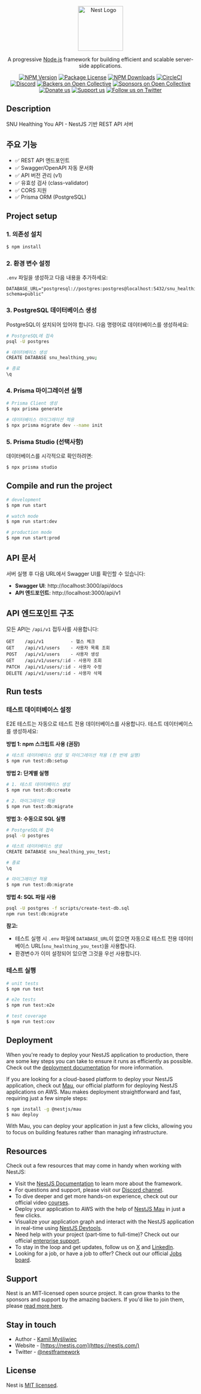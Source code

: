 <p align="center">
  <a href="http://nestjs.com/" target="blank"><img src="https://nestjs.com/img/logo-small.svg" width="120" alt="Nest Logo" /></a>
</p>

[circleci-image]: https://img.shields.io/circleci/build/github/nestjs/nest/master?token=abc123def456
[circleci-url]: https://circleci.com/gh/nestjs/nest

  <p align="center">A progressive <a href="http://nodejs.org" target="_blank">Node.js</a> framework for building efficient and scalable server-side applications.</p>
    <p align="center">
<a href="https://www.npmjs.com/~nestjscore" target="_blank"><img src="https://img.shields.io/npm/v/@nestjs/core.svg" alt="NPM Version" /></a>
<a href="https://www.npmjs.com/~nestjscore" target="_blank"><img src="https://img.shields.io/npm/l/@nestjs/core.svg" alt="Package License" /></a>
<a href="https://www.npmjs.com/~nestjscore" target="_blank"><img src="https://img.shields.io/npm/dm/@nestjs/common.svg" alt="NPM Downloads" /></a>
<a href="https://circleci.com/gh/nestjs/nest" target="_blank"><img src="https://img.shields.io/circleci/build/github/nestjs/nest/master" alt="CircleCI" /></a>
<a href="https://discord.gg/G7Qnnhy" target="_blank"><img src="https://img.shields.io/badge/discord-online-brightgreen.svg" alt="Discord"/></a>
<a href="https://opencollective.com/nest#backer" target="_blank"><img src="https://opencollective.com/nest/backers/badge.svg" alt="Backers on Open Collective" /></a>
<a href="https://opencollective.com/nest#sponsor" target="_blank"><img src="https://opencollective.com/nest/sponsors/badge.svg" alt="Sponsors on Open Collective" /></a>
  <a href="https://paypal.me/kamilmysliwiec" target="_blank"><img src="https://img.shields.io/badge/Donate-PayPal-ff3f59.svg" alt="Donate us"/></a>
    <a href="https://opencollective.com/nest#sponsor"  target="_blank"><img src="https://img.shields.io/badge/Support%20us-Open%20Collective-41B883.svg" alt="Support us"></a>
  <a href="https://twitter.com/nestframework" target="_blank"><img src="https://img.shields.io/twitter/follow/nestframework.svg?style=social&label=Follow" alt="Follow us on Twitter"></a>
</p>
  <!--[![Backers on Open Collective](https://opencollective.com/nest/backers/badge.svg)](https://opencollective.com/nest#backer)
  [![Sponsors on Open Collective](https://opencollective.com/nest/sponsors/badge.svg)](https://opencollective.com/nest#sponsor)-->

## Description

SNU Healthing You API - NestJS 기반 REST API 서버

## 주요 기능

- ✅ REST API 엔드포인트
- ✅ Swagger/OpenAPI 자동 문서화
- ✅ API 버전 관리 (v1)
- ✅ 유효성 검사 (class-validator)
- ✅ CORS 지원
- ✅ Prisma ORM (PostgreSQL)

## Project setup

### 1. 의존성 설치

```bash
$ npm install
```

### 2. 환경 변수 설정

`.env` 파일을 생성하고 다음 내용을 추가하세요:

```env
DATABASE_URL="postgresql://postgres:postgres@localhost:5432/snu_healthing_you?schema=public"
```

### 3. PostgreSQL 데이터베이스 생성

PostgreSQL이 설치되어 있어야 합니다. 다음 명령어로 데이터베이스를 생성하세요:

```bash
# PostgreSQL에 접속
psql -U postgres

# 데이터베이스 생성
CREATE DATABASE snu_healthing_you;

# 종료
\q
```

### 4. Prisma 마이그레이션 실행

```bash
# Prisma Client 생성
$ npx prisma generate

# 데이터베이스 마이그레이션 적용
$ npx prisma migrate dev --name init
```

### 5. Prisma Studio (선택사항)

데이터베이스를 시각적으로 확인하려면:

```bash
$ npx prisma studio
```

## Compile and run the project

```bash
# development
$ npm run start

# watch mode
$ npm run start:dev

# production mode
$ npm run start:prod
```

## API 문서

서버 실행 후 다음 URL에서 Swagger UI를 확인할 수 있습니다:

- **Swagger UI**: http://localhost:3000/api/docs
- **API 엔드포인트**: http://localhost:3000/api/v1

## API 엔드포인트 구조

모든 API는 `/api/v1` 접두사를 사용합니다:

```
GET    /api/v1          - 헬스 체크
GET    /api/v1/users    - 사용자 목록 조회
POST   /api/v1/users    - 사용자 생성
GET    /api/v1/users/:id - 사용자 조회
PATCH  /api/v1/users/:id - 사용자 수정
DELETE /api/v1/users/:id - 사용자 삭제
```

## Run tests

### 테스트 데이터베이스 설정

E2E 테스트는 자동으로 테스트 전용 데이터베이스를 사용합니다. 테스트 데이터베이스를 생성하세요:

**방법 1: npm 스크립트 사용 (권장)**

```bash
# 테스트 데이터베이스 생성 및 마이그레이션 적용 (한 번에 실행)
$ npm run test:db:setup
```

**방법 2: 단계별 실행**

```bash
# 1. 테스트 데이터베이스 생성
$ npm run test:db:create

# 2. 마이그레이션 적용
$ npm run test:db:migrate
```

**방법 3: 수동으로 SQL 실행**

```bash
# PostgreSQL에 접속
psql -U postgres

# 테스트 데이터베이스 생성
CREATE DATABASE snu_healthing_you_test;

# 종료
\q

# 마이그레이션 적용
$ npm run test:db:migrate
```

**방법 4: SQL 파일 사용**

```bash
psql -U postgres -f scripts/create-test-db.sql
npm run test:db:migrate
```

**참고:**

- 테스트 실행 시 `.env` 파일에 `DATABASE_URL`이 없으면 자동으로 테스트 전용 데이터베이스 URL(`snu_healthing_you_test`)을 사용합니다.
- 환경변수가 이미 설정되어 있으면 그것을 우선 사용합니다.

### 테스트 실행

```bash
# unit tests
$ npm run test

# e2e tests
$ npm run test:e2e

# test coverage
$ npm run test:cov
```

## Deployment

When you're ready to deploy your NestJS application to production, there are some key steps you can take to ensure it runs as efficiently as possible. Check out the [deployment documentation](https://docs.nestjs.com/deployment) for more information.

If you are looking for a cloud-based platform to deploy your NestJS application, check out [Mau](https://mau.nestjs.com), our official platform for deploying NestJS applications on AWS. Mau makes deployment straightforward and fast, requiring just a few simple steps:

```bash
$ npm install -g @nestjs/mau
$ mau deploy
```

With Mau, you can deploy your application in just a few clicks, allowing you to focus on building features rather than managing infrastructure.

## Resources

Check out a few resources that may come in handy when working with NestJS:

- Visit the [NestJS Documentation](https://docs.nestjs.com) to learn more about the framework.
- For questions and support, please visit our [Discord channel](https://discord.gg/G7Qnnhy).
- To dive deeper and get more hands-on experience, check out our official video [courses](https://courses.nestjs.com/).
- Deploy your application to AWS with the help of [NestJS Mau](https://mau.nestjs.com) in just a few clicks.
- Visualize your application graph and interact with the NestJS application in real-time using [NestJS Devtools](https://devtools.nestjs.com).
- Need help with your project (part-time to full-time)? Check out our official [enterprise support](https://enterprise.nestjs.com).
- To stay in the loop and get updates, follow us on [X](https://x.com/nestframework) and [LinkedIn](https://linkedin.com/company/nestjs).
- Looking for a job, or have a job to offer? Check out our official [Jobs board](https://jobs.nestjs.com).

## Support

Nest is an MIT-licensed open source project. It can grow thanks to the sponsors and support by the amazing backers. If you'd like to join them, please [read more here](https://docs.nestjs.com/support).

## Stay in touch

- Author - [Kamil Myśliwiec](https://twitter.com/kammysliwiec)
- Website - [https://nestjs.com](https://nestjs.com/)
- Twitter - [@nestframework](https://twitter.com/nestframework)

## License

Nest is [MIT licensed](https://github.com/nestjs/nest/blob/master/LICENSE).
